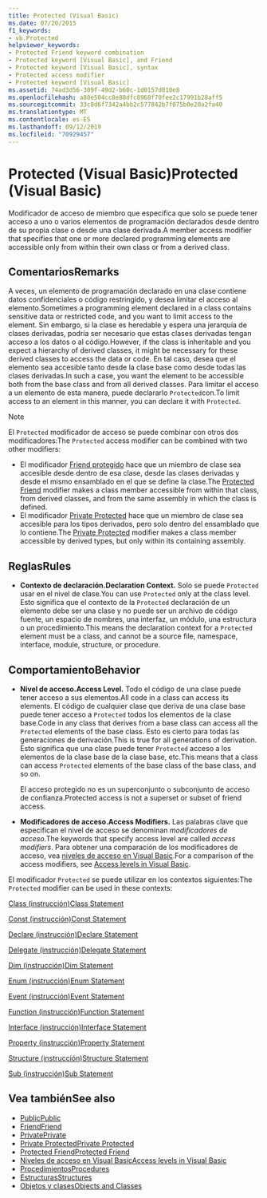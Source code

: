 ```yaml
---
title: Protected (Visual Basic)
ms.date: 07/20/2015
f1_keywords:
- vb.Protected
helpviewer_keywords:
- Protected Friend keyword combination
- Protected keyword [Visual Basic], and Friend
- Protected keyword [Visual Basic], syntax
- Protected access modifier
- Protected keyword [Visual Basic]
ms.assetid: 74ad3d56-309f-49d2-b60c-1d0157d010e8
ms.openlocfilehash: a80e504cc8e88dfc8968f70fee2c17991b28aff5
ms.sourcegitcommit: 33c8d6f7342a4bb2c577842b7f075b0e20a2fa40
ms.translationtype: MT
ms.contentlocale: es-ES
ms.lasthandoff: 09/12/2019
ms.locfileid: "70929457"
---
```

# <a name="protected-visual-basic"></a><span data-ttu-id="95f36-102">Protected (Visual Basic)</span><span class="sxs-lookup"><span data-stu-id="95f36-102">Protected (Visual Basic)</span></span>
<span data-ttu-id="95f36-103">Modificador de acceso de miembro que especifica que solo se puede tener acceso a uno o varios elementos de programación declarados desde dentro de su propia clase o desde una clase derivada.</span><span class="sxs-lookup"><span data-stu-id="95f36-103">A member access modifier that specifies that one or more declared programming elements are accessible only from within their own class or from a derived class.</span></span>  
  
## <a name="remarks"></a><span data-ttu-id="95f36-104">Comentarios</span><span class="sxs-lookup"><span data-stu-id="95f36-104">Remarks</span></span>  
 <span data-ttu-id="95f36-105">A veces, un elemento de programación declarado en una clase contiene datos confidenciales o código restringido, y desea limitar el acceso al elemento.</span><span class="sxs-lookup"><span data-stu-id="95f36-105">Sometimes a programming element declared in a class contains sensitive data or restricted code, and you want to limit access to the element.</span></span> <span data-ttu-id="95f36-106">Sin embargo, si la clase es heredable y espera una jerarquía de clases derivadas, podría ser necesario que estas clases derivadas tengan acceso a los datos o al código.</span><span class="sxs-lookup"><span data-stu-id="95f36-106">However, if the class is inheritable and you expect a hierarchy of derived classes, it might be necessary for these derived classes to access the data or code.</span></span> <span data-ttu-id="95f36-107">En tal caso, desea que el elemento sea accesible tanto desde la clase base como desde todas las clases derivadas.</span><span class="sxs-lookup"><span data-stu-id="95f36-107">In such a case, you want the element to be accessible both from the base class and from all derived classes.</span></span> <span data-ttu-id="95f36-108">Para limitar el acceso a un elemento de esta manera, puede declararlo `Protected`con.</span><span class="sxs-lookup"><span data-stu-id="95f36-108">To limit access to an element in this manner, you can declare it with `Protected`.</span></span>  

> [!NOTE]
> <span data-ttu-id="95f36-109">El `Protected` modificador de acceso se puede combinar con otros dos modificadores:</span><span class="sxs-lookup"><span data-stu-id="95f36-109">The `Protected` access modifier can be combined with two other modifiers:</span></span>
>
> - <span data-ttu-id="95f36-110">El modificador [Friend protegido](protected-friend.md) hace que un miembro de clase sea accesible desde dentro de esa clase, desde las clases derivadas y desde el mismo ensamblado en el que se define la clase.</span><span class="sxs-lookup"><span data-stu-id="95f36-110">The [Protected Friend](protected-friend.md) modifier makes a class member accessible from within that class, from derived classes, and from the same assembly in which the class is defined.</span></span> 
> - <span data-ttu-id="95f36-111">El modificador [Private Protected](private-protected.md) hace que un miembro de clase sea accesible para los tipos derivados, pero solo dentro del ensamblado que lo contiene.</span><span class="sxs-lookup"><span data-stu-id="95f36-111">The [Private Protected](private-protected.md) modifier makes a class member accessible by derived types, but only within its containing assembly.</span></span>
  
## <a name="rules"></a><span data-ttu-id="95f36-112">Reglas</span><span class="sxs-lookup"><span data-stu-id="95f36-112">Rules</span></span>  
  
- <span data-ttu-id="95f36-113">**Contexto de declaración.**</span><span class="sxs-lookup"><span data-stu-id="95f36-113">**Declaration Context.**</span></span> <span data-ttu-id="95f36-114">Solo se puede `Protected` usar en el nivel de clase.</span><span class="sxs-lookup"><span data-stu-id="95f36-114">You can use `Protected` only at the class level.</span></span> <span data-ttu-id="95f36-115">Esto significa que el contexto de la `Protected` declaración de un elemento debe ser una clase y no puede ser un archivo de código fuente, un espacio de nombres, una interfaz, un módulo, una estructura o un procedimiento.</span><span class="sxs-lookup"><span data-stu-id="95f36-115">This means the declaration context for a `Protected` element must be a class, and cannot be a source file, namespace, interface, module, structure, or procedure.</span></span>  

## <a name="behavior"></a><span data-ttu-id="95f36-116">Comportamiento</span><span class="sxs-lookup"><span data-stu-id="95f36-116">Behavior</span></span>  
  
- <span data-ttu-id="95f36-117">**Nivel de acceso.**</span><span class="sxs-lookup"><span data-stu-id="95f36-117">**Access Level.**</span></span> <span data-ttu-id="95f36-118">Todo el código de una clase puede tener acceso a sus elementos.</span><span class="sxs-lookup"><span data-stu-id="95f36-118">All code in a class can access its elements.</span></span> <span data-ttu-id="95f36-119">El código de cualquier clase que deriva de una clase base puede tener acceso a `Protected` todos los elementos de la clase base.</span><span class="sxs-lookup"><span data-stu-id="95f36-119">Code in any class that derives from a base class can access all the `Protected` elements of the base class.</span></span> <span data-ttu-id="95f36-120">Esto es cierto para todas las generaciones de derivación.</span><span class="sxs-lookup"><span data-stu-id="95f36-120">This is true for all generations of derivation.</span></span> <span data-ttu-id="95f36-121">Esto significa que una clase puede tener `Protected` acceso a los elementos de la clase base de la clase base, etc.</span><span class="sxs-lookup"><span data-stu-id="95f36-121">This means that a class can access `Protected` elements of the base class of the base class, and so on.</span></span>  
  
     <span data-ttu-id="95f36-122">El acceso protegido no es un superconjunto o subconjunto de acceso de confianza.</span><span class="sxs-lookup"><span data-stu-id="95f36-122">Protected access is not a superset or subset of friend access.</span></span>  
  
- <span data-ttu-id="95f36-123">**Modificadores de acceso.**</span><span class="sxs-lookup"><span data-stu-id="95f36-123">**Access Modifiers.**</span></span> <span data-ttu-id="95f36-124">Las palabras clave que especifican el nivel de acceso se denominan *modificadores de acceso*.</span><span class="sxs-lookup"><span data-stu-id="95f36-124">The keywords that specify access level are called *access modifiers*.</span></span> <span data-ttu-id="95f36-125">Para obtener una comparación de los modificadores de acceso, vea [niveles de acceso en Visual Basic](../../../visual-basic/programming-guide/language-features/declared-elements/access-levels.md).</span><span class="sxs-lookup"><span data-stu-id="95f36-125">For a comparison of the access modifiers, see [Access levels in Visual Basic](../../../visual-basic/programming-guide/language-features/declared-elements/access-levels.md).</span></span>  
  
 <span data-ttu-id="95f36-126">El modificador `Protected` se puede utilizar en los contextos siguientes:</span><span class="sxs-lookup"><span data-stu-id="95f36-126">The `Protected` modifier can be used in these contexts:</span></span>  
  
 [<span data-ttu-id="95f36-127">Class (instrucción)</span><span class="sxs-lookup"><span data-stu-id="95f36-127">Class Statement</span></span>](../../../visual-basic/language-reference/statements/class-statement.md)  
  
 [<span data-ttu-id="95f36-128">Const (instrucción)</span><span class="sxs-lookup"><span data-stu-id="95f36-128">Const Statement</span></span>](../../../visual-basic/language-reference/statements/const-statement.md)  
  
 [<span data-ttu-id="95f36-129">Declare (instrucción)</span><span class="sxs-lookup"><span data-stu-id="95f36-129">Declare Statement</span></span>](../../../visual-basic/language-reference/statements/declare-statement.md)  
  
 [<span data-ttu-id="95f36-130">Delegate (instrucción)</span><span class="sxs-lookup"><span data-stu-id="95f36-130">Delegate Statement</span></span>](../../../visual-basic/language-reference/statements/delegate-statement.md)  
  
 [<span data-ttu-id="95f36-131">Dim (instrucción)</span><span class="sxs-lookup"><span data-stu-id="95f36-131">Dim Statement</span></span>](../../../visual-basic/language-reference/statements/dim-statement.md)  
  
 [<span data-ttu-id="95f36-132">Enum (instrucción)</span><span class="sxs-lookup"><span data-stu-id="95f36-132">Enum Statement</span></span>](../../../visual-basic/language-reference/statements/enum-statement.md)  
  
 [<span data-ttu-id="95f36-133">Event (instrucción)</span><span class="sxs-lookup"><span data-stu-id="95f36-133">Event Statement</span></span>](../../../visual-basic/language-reference/statements/event-statement.md)  
  
 [<span data-ttu-id="95f36-134">Function (instrucción)</span><span class="sxs-lookup"><span data-stu-id="95f36-134">Function Statement</span></span>](../../../visual-basic/language-reference/statements/function-statement.md)  
  
 [<span data-ttu-id="95f36-135">Interface (instrucción)</span><span class="sxs-lookup"><span data-stu-id="95f36-135">Interface Statement</span></span>](../../../visual-basic/language-reference/statements/interface-statement.md)  
  
 [<span data-ttu-id="95f36-136">Property (instrucción)</span><span class="sxs-lookup"><span data-stu-id="95f36-136">Property Statement</span></span>](../../../visual-basic/language-reference/statements/property-statement.md)  
  
 [<span data-ttu-id="95f36-137">Structure (instrucción)</span><span class="sxs-lookup"><span data-stu-id="95f36-137">Structure Statement</span></span>](../../../visual-basic/language-reference/statements/structure-statement.md)  
  
 [<span data-ttu-id="95f36-138">Sub (instrucción)</span><span class="sxs-lookup"><span data-stu-id="95f36-138">Sub Statement</span></span>](../../../visual-basic/language-reference/statements/sub-statement.md)  
  
## <a name="see-also"></a><span data-ttu-id="95f36-139">Vea también</span><span class="sxs-lookup"><span data-stu-id="95f36-139">See also</span></span>

- [<span data-ttu-id="95f36-140">Public</span><span class="sxs-lookup"><span data-stu-id="95f36-140">Public</span></span>](../../../visual-basic/language-reference/modifiers/public.md)
- [<span data-ttu-id="95f36-141">Friend</span><span class="sxs-lookup"><span data-stu-id="95f36-141">Friend</span></span>](../../../visual-basic/language-reference/modifiers/friend.md)
- [<span data-ttu-id="95f36-142">Private</span><span class="sxs-lookup"><span data-stu-id="95f36-142">Private</span></span>](../../../visual-basic/language-reference/modifiers/private.md)
- [<span data-ttu-id="95f36-143">Private Protected</span><span class="sxs-lookup"><span data-stu-id="95f36-143">Private Protected</span></span>](private-protected.md)
- [<span data-ttu-id="95f36-144">Protected Friend</span><span class="sxs-lookup"><span data-stu-id="95f36-144">Protected Friend</span></span>](protected-friend.md)
- [<span data-ttu-id="95f36-145">Niveles de acceso en Visual Basic</span><span class="sxs-lookup"><span data-stu-id="95f36-145">Access levels in Visual Basic</span></span>](../../../visual-basic/programming-guide/language-features/declared-elements/access-levels.md)
- [<span data-ttu-id="95f36-146">Procedimientos</span><span class="sxs-lookup"><span data-stu-id="95f36-146">Procedures</span></span>](../../../visual-basic/programming-guide/language-features/procedures/index.md)
- [<span data-ttu-id="95f36-147">Estructuras</span><span class="sxs-lookup"><span data-stu-id="95f36-147">Structures</span></span>](../../../visual-basic/programming-guide/language-features/data-types/structures.md)
- [<span data-ttu-id="95f36-148">Objetos y clases</span><span class="sxs-lookup"><span data-stu-id="95f36-148">Objects and Classes</span></span>](../../../visual-basic/programming-guide/language-features/objects-and-classes/index.md)
